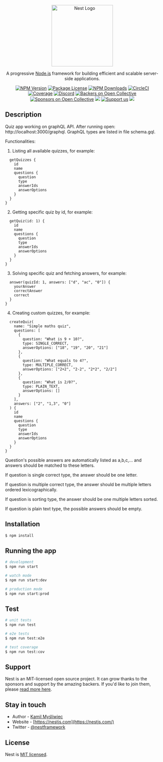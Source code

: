 <p align="center">
  <a href="http://nestjs.com/" target="blank"><img src="https://nestjs.com/img/logo-small.svg" width="200" alt="Nest Logo" /></a>
</p>

[circleci-image]: https://img.shields.io/circleci/build/github/nestjs/nest/master?token=abc123def456
[circleci-url]: https://circleci.com/gh/nestjs/nest

  <p align="center">A progressive <a href="http://nodejs.org" target="_blank">Node.js</a> framework for building efficient and scalable server-side applications.</p>
    <p align="center">
<a href="https://www.npmjs.com/~nestjscore" target="_blank"><img src="https://img.shields.io/npm/v/@nestjs/core.svg" alt="NPM Version" /></a>
<a href="https://www.npmjs.com/~nestjscore" target="_blank"><img src="https://img.shields.io/npm/l/@nestjs/core.svg" alt="Package License" /></a>
<a href="https://www.npmjs.com/~nestjscore" target="_blank"><img src="https://img.shields.io/npm/dm/@nestjs/common.svg" alt="NPM Downloads" /></a>
<a href="https://circleci.com/gh/nestjs/nest" target="_blank"><img src="https://img.shields.io/circleci/build/github/nestjs/nest/master" alt="CircleCI" /></a>
<a href="https://coveralls.io/github/nestjs/nest?branch=master" target="_blank"><img src="https://coveralls.io/repos/github/nestjs/nest/badge.svg?branch=master#9" alt="Coverage" /></a>
<a href="https://discord.gg/G7Qnnhy" target="_blank"><img src="https://img.shields.io/badge/discord-online-brightgreen.svg" alt="Discord"/></a>
<a href="https://opencollective.com/nest#backer" target="_blank"><img src="https://opencollective.com/nest/backers/badge.svg" alt="Backers on Open Collective" /></a>
<a href="https://opencollective.com/nest#sponsor" target="_blank"><img src="https://opencollective.com/nest/sponsors/badge.svg" alt="Sponsors on Open Collective" /></a>
  <a href="https://paypal.me/kamilmysliwiec" target="_blank"><img src="https://img.shields.io/badge/Donate-PayPal-ff3f59.svg"/></a>
    <a href="https://opencollective.com/nest#sponsor"  target="_blank"><img src="https://img.shields.io/badge/Support%20us-Open%20Collective-41B883.svg" alt="Support us"></a>
  <a href="https://twitter.com/nestframework" target="_blank"><img src="https://img.shields.io/twitter/follow/nestframework.svg?style=social&label=Follow"></a>
</p>
  <!--[![Backers on Open Collective](https://opencollective.com/nest/backers/badge.svg)](https://opencollective.com/nest#backer)
  [![Sponsors on Open Collective](https://opencollective.com/nest/sponsors/badge.svg)](https://opencollective.com/nest#sponsor)-->

## Description

Quiz app working on graphQL API. After running open: http://localhost:3000/graphql. GraphQL types are listed in file schema.gql.

Functionalities:
1. Listing all available quizzes, for example:

```query {
  getQuizzes {
    id
    name
    questions {
      question
      type
      answerIds
      answerOptions
    }
  }
}
```

2. Getting specific quiz by id, for example:

```query {
  getQuiz(id: 1) {
    id
    name
    questions {
      question
      type
      answerIds
      answerOptions
    }
  }
}
```

3. Solving specific quiz and fetching answers, for example:

```query {
  answer(quizId: 1, answers: ["d", "ac", "0"]) {
    yourAnswer
    correctAnswer
    correct
  }
}
```

4. Creating custom quizzes, for example:

```mutation {
  createQuiz(
    name: "Simple maths quiz",
    questions: [
      {
        question: "What is 9 + 10?",
        type: SINGLE_CORRECT,
        answerOptions: ["18", "19", "20", "21"]
      },
      {
        question: "What equals to 4?",
        type: MULTIPLE_CORRECT,
        answerOptions: ["2+2", "2-2", "2*2", "2/2"]
      },
      {
        question: "What is 2/0?",
        type: PLAIN_TEXT,
        answerOptions: []
      }
    ],
    answers: ["2", "1,3", "0"]
  ) {
    id
    name
    questions {
      question
      type
      answerIds
      answerOptions
    }
  }
}
```

Question's possible answers are automatically listed as a,b,c,... and answers should be matched to these letters.

If question is single correct type, the answer should be one letter.

If question is multiple correct type, the answer should be multiple letters ordered lexicographically.

If question is sorting type, the answer should be one multiple letters sorted.

If question is plain text type, the possible answers should be empty.

## Installation

```bash
$ npm install
```

## Running the app

```bash
# development
$ npm run start

# watch mode
$ npm run start:dev

# production mode
$ npm run start:prod
```

## Test

```bash
# unit tests
$ npm run test

# e2e tests
$ npm run test:e2e

# test coverage
$ npm run test:cov
```

## Support

Nest is an MIT-licensed open source project. It can grow thanks to the sponsors and support by the amazing backers. If you'd like to join them, please [read more here](https://docs.nestjs.com/support).

## Stay in touch

- Author - [Kamil Myśliwiec](https://kamilmysliwiec.com)
- Website - [https://nestjs.com](https://nestjs.com/)
- Twitter - [@nestframework](https://twitter.com/nestframework)

## License

Nest is [MIT licensed](LICENSE).
